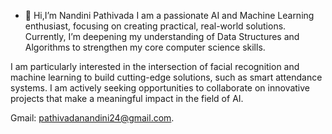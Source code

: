 - 👋 Hi,I’m Nandini Pathivada
I am a passionate AI and Machine Learning enthusiast, focusing on creating practical, real-world solutions.
 Currently, I’m deepening my understanding of Data Structures and Algorithms to strengthen my core computer science skills.

I am particularly interested in the intersection of facial recognition and machine learning to build cutting-edge solutions, such as smart attendance systems. I am actively seeking opportunities to collaborate on innovative projects that make a meaningful impact in the field of AI.



Gmail: pathivadanandini24@gmail.com.


<!---
Nandini2455/Nandini2455 is a ✨ special ✨ repository because its `README.md` (this file) appears on your GitHub profile.
You can click the Preview link to take a look at your changes.
--->
